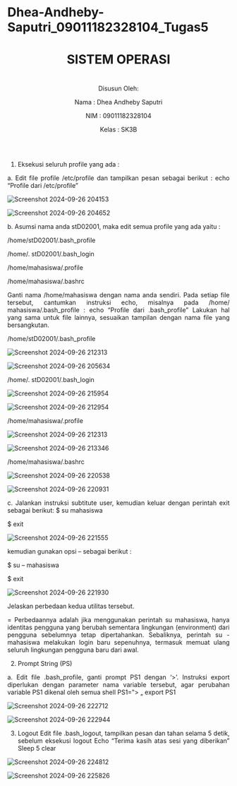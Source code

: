 # Dhea-Andheby-Saputri_09011182328104_Tugas5
<div align="center">

# SISTEM OPERASI 
# 

Disusun Oleh:

Nama    : Dhea Andheby Saputri

NIM     : 09011182328104

Kelas   : SK3B

<br>
<br>

</div>

<div align="justify">
  
1. Eksekusi seluruh profile yang ada :
   
a. Edit file profile /etc/profile dan tampilkan pesan sebagai berikut : echo “Profile dari /etc/profile”

![Screenshot 2024-09-26 204153](https://github.com/user-attachments/assets/6dc6a6d0-5dff-4280-9111-00df092f3b11)

![Screenshot 2024-09-26 204652](https://github.com/user-attachments/assets/53eb8f80-69f1-4679-96cc-67b7dfd43082)

b. Asumsi nama anda stD02001, maka edit semua profile yang ada yaitu :

/home/stD02001/.bash_profile

/home/. stD02001/.bash_login

/home/mahasiswa/.profile

/home/mahasiswa/.bashrc

Ganti nama /home/mahasiswa dengan nama anda sendiri. Pada setiap file tersebut, cantumkan instruksi echo, misalnya pada /home/ mahasiswa/.bash_profile : echo “Profile dari .bash_profile” Lakukan hal yang sama untuk file lainnya, sesuaikan tampilan dengan nama file yang bersangkutan.

/home/stD02001/.bash_profile

![Screenshot 2024-09-26 212313](https://github.com/user-attachments/assets/8c35dffe-30bc-4061-82b3-d21c2194e4a9)

![Screenshot 2024-09-26 205634](https://github.com/user-attachments/assets/2add3b45-105e-41e3-9786-b044d75d570e)

/home/. stD02001/.bash_login

![Screenshot 2024-09-26 215954](https://github.com/user-attachments/assets/38b951c3-7197-4d0a-b0ca-4eb22a288e3b)

![Screenshot 2024-09-26 212954](https://github.com/user-attachments/assets/3f5ff26b-9714-439c-ab36-5662eccacdd0)

/home/mahasiswa/.profile

![Screenshot 2024-09-26 212313](https://github.com/user-attachments/assets/672190a9-255a-4eeb-9e82-59e26e0663ab)


![Screenshot 2024-09-26 213346](https://github.com/user-attachments/assets/2bedd1c4-275d-4c6b-a877-3a0fbbcf2faa)

/home/mahasiswa/.bashrc

![Screenshot 2024-09-26 220538](https://github.com/user-attachments/assets/f276e163-1d23-4d5d-bca3-18593506ee10)

![Screenshot 2024-09-26 220931](https://github.com/user-attachments/assets/6096294d-a190-41f9-8484-98ec4e5dac24)

c. Jalankan instruksi subtitute user, kemudian keluar dengan perintah exit sebagai berikut: $ su mahasiswa

$ exit

![Screenshot 2024-09-26 221555](https://github.com/user-attachments/assets/ee07e63a-e059-4f5a-868f-e315f2d7d301)

kemudian gunakan opsi – sebagai berikut :

$ su – mahasiswa

$ exit

![Screenshot 2024-09-26 221930](https://github.com/user-attachments/assets/4d23e522-e606-4a5f-bebd-e537517e0fb5)

Jelaskan perbedaan kedua utilitas tersebut.

= Perbedaannya adalah jika menggunakan perintah su mahasiswa, hanya identitas pengguna yang berubah sementara lingkungan (environment) dari pengguna sebelumnya tetap dipertahankan. Sebaliknya, perintah su - mahasiswa melakukan login baru sepenuhnya, termasuk memuat ulang seluruh lingkungan pengguna baru dari awal.

2. Prompt String (PS)
   
a. Edit file .bash_profile, ganti prompt PS1 dengan ‘>’. Instruksi export diperlukan dengan parameter nama variable tersebut, agar perubahan variable PS1 dikenal oleh semua shell PS1=‟> „ export PS1

![Screenshot 2024-09-26 222712](https://github.com/user-attachments/assets/3101e8f1-c8ae-4672-b0c1-ab282d8d59e9)

![Screenshot 2024-09-26 222944](https://github.com/user-attachments/assets/3297e70a-d19f-4c8c-b65a-daa83030c6d6)

3. Logout
Edit file .bash_logout, tampilkan pesan dan tahan selama 5 detik, sebelum eksekusi logout Echo “Terima kasih atas sesi yang diberikan” Sleep 5 clear

![Screenshot 2024-09-26 224812](https://github.com/user-attachments/assets/9492df1c-728b-4cc5-bae3-bfdfab510923)

![Screenshot 2024-09-26 225826](https://github.com/user-attachments/assets/b183a14a-e0b7-45e0-957f-e0883771d225)




















